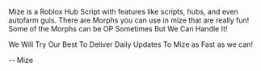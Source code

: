 Mize is a Roblox Hub Script with features like scripts, hubs, and even autofarm guis. There are Morphs you can use in mize that are really fun! Some of the Morphs can be OP Sometimes But We Can Handle It!

We Will Try Our Best To Deliver Daily Updates To Mize as Fast as we can!

--  Mize
